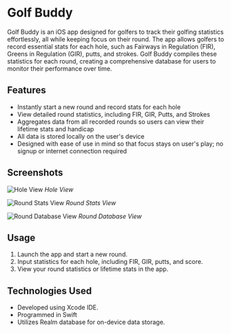 # Golf Buddy

Golf Buddy is an iOS app designed for golfers to track their golfing statistics effortlessly, all while keeping focus on their round. 
The app allows golfers to record essential stats for each hole, such as Fairways in Regulation (FIR), Greens in Regulation (GIR), putts, and strokes. 
Golf Buddy compiles these statistics for each round, creating a comprehensive database for users to monitor their performance over time. 

## Features

- Instantly start a new round and record stats for each hole
- View detailed round statistics, including FIR, GIR, Putts, and Strokes
- Aggregates data from all recorded rounds so users can view their lifetime stats and handicap
- All data is stored locally on the user's device
- Designed with ease of use in mind so that focus stays on user's play; no signup or internet connection required

## Screenshots

![Hole View](screenshot1.png)
*Hole View*

![Round Stats View](screenshot2.png)
*Round Stats View*

![Round Database View](screenshot3.png)
*Round Database View*

## Usage

1. Launch the app and start a new round.
2. Input statistics for each hole, including FIR, GIR, putts, and score.
3. View your round statistics or lifetime stats in the app.

## Technologies Used

- Developed using Xcode IDE.
- Programmed in Swift
- Utilizes Realm database for on-device data storage.


